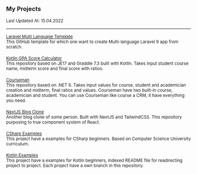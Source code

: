 <div align="left">
    <h3>My Projects</h3>
	<sup>Last Updated At: 15.04.2022</sup>
    <hr/>
    <div>
        <small><a href="https://github.com/enesthedev/laravel-multi-language-template">Laravel Multi Language Template</a></small>
        <br/>
        <small>This GitHub template for which one want to create Multi-language Laravel 9 app from scratch.</small>
    </div>
    <br/>
    <div>
        <small><a href="https://github.com/enesthedev/kotlin-gpa-calculator">Kotlin GPA Score Calculator</a></small>
        <br/>
        <small>This repository based on JE17 and Graddle 7.3 built with Kotlin. Takes input student course name, midterm score and final score with ratios.</small>
    </div>
    <br/>
    <div>
        <small><a href="https://github.com/enesthedev/csharp-courseman">Courseman</a></small>
        <br/>
        <small>This repository based on .NET 6. Takes input values for course, student and academician creation and midterm, final ratios and values. Courseman have two built-in course, academician and student. You can use Courseman like course a CRM, it have everything you need.</small>
    </div>
    <br/>
    <div>
        <small><a href="https://github.com/enesthedev/nextjs-blog-clone">NextJS Blog Clone</a></small>
        <br/>
        <small>Another blog clone of some person. Built with NextJS and TailwindCSS. This repository purposing to true component system of React.</small>
    </div>
	<br/>
	<div>
		<small><a href="https://github.com/enesthedev/csharp-examples">CSharp Examples</a></small>
		<br/>
		<small>This project have a examples for CSharp beginners. Based on Computer Science University curriculum.</small>
	</div>
	<br />
	<div>
		<small><a href="https://github.com/enesthedev/kotlin-examples">Kotlin Examples</a></small>
		<br />
		<small>This project have a examples for Kotlin beginners, indexed README file for readirecting project to project. Each project have a own branch in this repository.</small>
	</div>
</div>
